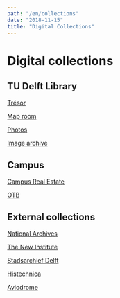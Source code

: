 ```yaml
---
path: "/en/collections"
date: "2018-11-15"
title: "Digital Collections"
---
```


# Digital collections

## TU Delft Library

<div class="blocks">

<div class="block purple tint cutcorners w-4 h-4 image">

[Trésor](/en/collections/lib-tresor)
</div>
<div class="block purple tint cutcorners w-4 h-4 image">

[Map room](/en/collections/lib-kaartenkamer)
</div>
<div class="block purple tint cutcorners w-4 h-4 image">

[Photos](/en/collections/lib-fotografie)
</div>
<div class="block purple tint cutcorners w-4 h-4 image">

[Image archive](/en/collections/lib-fotoarchief)
</div>

</div>

## Campus

<div class="blocks">

<div class="block purple tint cutcorners w-4 h-4 image">

[Campus Real Estate](/en/collections/tu-cre-tib)
</div>
<div class="block purple tint cutcorners w-4 h-4 image">

[OTB](/en/collections/tu-bk-otb-fotoarchief)
</div>

</div>

## External collections

<div class="blocks">

<div class="block purple tint cutcorners w-4 h-4 image">

[National Archives](/en/collections/ex-na)
</div>
<div class="block purple tint cutcorners w-4 h-4 image">

[The New Institute](/en/collections/ex-hni)
</div>
<div class="block purple tint cutcorners w-4 h-4 image">

[Stadsarchief Delft](/en/collections/ex-stadsarchief-delft)
</div>
<div class="block purple tint cutcorners w-4 h-4 image">

[Histechnica](/en/collections/ex-histechnica)
</div>
<div class="block purple tint cutcorners w-4 h-4 image">

[Aviodrome](/en/collections/ex-aviodrome)
</div>

</div>